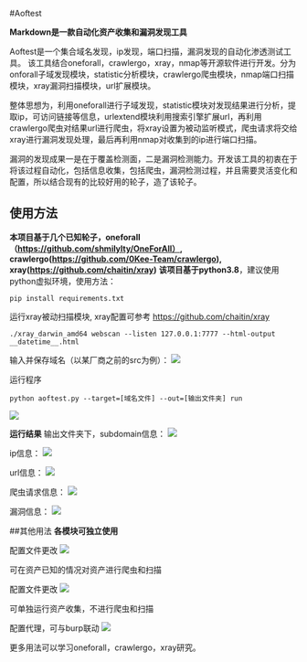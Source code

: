 #Aoftest

**Markdown是一款自动化资产收集和漏洞发现工具**


Aoftest是一个集合域名发现，ip发现，端口扫描，漏洞发现的自动化渗透测试工具。
该工具结合oneforall，crawlergo，xray，nmap等开源软件进行开发。分为onforall子域发现模块，statistic分析模块，crawlergo爬虫模块，nmap端口扫描模块，xray漏洞扫描模块，url扩展模块。

整体思想为，利用oneforall进行子域发现，statistic模块对发现结果进行分析，提取ip，可访问链接等信息，urlextend模块利用搜索引擎扩展url，再利用crawlergo爬虫对结果url进行爬虫，将xray设置为被动监听模式，爬虫请求将交给xray进行漏洞发现处理，最后再利用nmap对收集到的ip进行端口扫描。

漏洞的发现成果一是在于覆盖检测面，二是漏洞检测能力。开发该工具的初衷在于将该过程自动化，包括信息收集，包括爬虫，漏洞检测过程，并且需要灵活变化和配置，所以结合现有的比较好用的轮子，造了该轮子。


## 使用方法

**本项目基于几个已知轮子，oneforall（https://github.com/shmilylty/OneForAll）, crawlergo(https://github.com/0Kee-Team/crawlergo), xray(https://github.com/chaitin/xray)**
**该项目基于python3.8**，建议使用python虚拟环境，使用方法：

```
pip install requirements.txt
```
运行xray被动扫描模块, xray配置可参考 https://github.com/chaitin/xray
```
./xray_darwin_amd64 webscan --listen 127.0.0.1:7777 --html-output __datetime__.html
```
输入并保存域名（以某厂商之前的src为例）：
![](https://github.com/0-error/picture/blob/master/domain.png)

运行程序
```
python aoftest.py --target=[域名文件] --out=[输出文件夹] run
```
![](https://github.com/0-error/picture/blob/master/yunxing.png)

**运行结果**
输出文件夹下，subdomain信息：
![](https://github.com/0-error/picture/blob/master/subdomain.png)

ip信息：
![](https://github.com/0-error/picture/blob/master/ip.png)

url信息：
![](https://github.com/0-error/picture/blob/master/url.png)

爬虫请求信息：
![](https://github.com/0-error/picture/blob/master/request.png)

漏洞信息：
![](https://github.com/0-error/picture/blob/master/vuln.png)


##其他用法
**各模块可独立使用**

配置文件更改
![](https://github.com/0-error/picture/blob/master/peizhi1.png)

可在资产已知的情况对资产进行爬虫和扫描

配置文件更改
![](https://github.com/0-error/picture/blob/master/peizhi2.png)

可单独运行资产收集，不进行爬虫和扫描

配置代理，可与burp联动
![](https://github.com/0-error/picture/blob/master/peizhi3.png)

更多用法可以学习oneforall，crawlergo，xray研究。